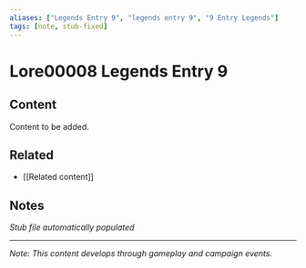 ```yaml
---
aliases: ["Legends Entry 9", "legends entry 9", "9 Entry Legends"]
tags: [note, stub-fixed]
---
```


# Lore00008 Legends Entry 9

## Content
Content to be added.

## Related
- [[Related content]]

## Notes
*Stub file automatically populated*

---
*Note: This content develops through gameplay and campaign events.*